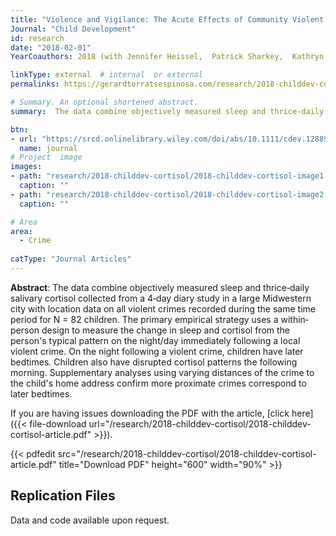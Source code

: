 ```yaml
---
title: "Violence and Vigilance: The Acute Effects of Community Violent Crime on Sleep and Cortisol"
Journal: "Child Development"
id: research
date: "2018-02-01"
YearCoauthors: 2018 (with Jennifer Heissel,  Patrick Sharkey,  Kathryn Grant, and  Emma Adam)

linkType: external  # internal  or external
permalinks: https://gerardtorratsespinosa.com/research/2018-childdev-cortisol/

# Summary. An optional shortened abstract.
summary:  The data combine objectively measured sleep and thrice‐daily salivary cortisol collected from a 4‐day diary study in a large Midwestern city with location data on all violent crimes recorded during the same time period for N = 82 children. The primary empirical strategy uses a within‐person design to measure the change in sleep and cortisol from the person's typical pattern on the night/day immediately following a local violent crime. On the night following a violent crime, children have later bedtimes. Children also have disrupted cortisol patterns the following morning. Supplementary analyses using varying distances of the crime to the child's home address confirm more proximate crimes correspond to later bedtimes.

btn:
- url: "https://srcd.onlinelibrary.wiley.com/doi/abs/10.1111/cdev.12889"
  name: journal
# Project  image 
images:
- path: "research/2018-childdev-cortisol/2018-childdev-cortisol-image1.png"
  caption: ""
- path: "research/2018-childdev-cortisol/2018-childdev-cortisol-image2.png"
  caption: ""  

# Area
area: 
  - Crime
  
catType: "Journal Articles"
---
```

**Abstract**: The data combine objectively measured sleep and thrice‐daily salivary cortisol collected from a 4‐day diary study in a large Midwestern city with location data on all violent crimes recorded during the same time period for N = 82 children. The primary empirical strategy uses a within‐person design to measure the change in sleep and cortisol from the person's typical pattern on the night/day immediately following a local violent crime. On the night following a violent crime, children have later bedtimes. Children also have disrupted cortisol patterns the following morning. Supplementary analyses using varying distances of the crime to the child's home address confirm more proximate crimes correspond to later bedtimes.

If you are having issues downloading the PDF with the article, [click here]({{< file-download url="/research/2018-childdev-cortisol/2018-childdev-cortisol-article.pdf" >}}).

{{< pdfedit src="/research/2018-childdev-cortisol/2018-childdev-cortisol-article.pdf" title="Download PDF" height="600" width="90%" >}}

## Replication Files

Data and code available upon request.

